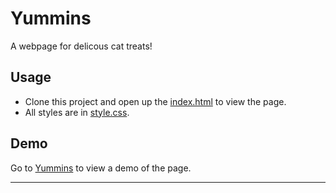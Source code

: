 # Yummins

A webpage for delicous cat treats!

## Usage

+ Clone this project and open up the [index.html](index.html) to view the page. 
+ All styles are in [style.css](styles.css).  

## Demo

Go to [Yummins](http://yummins.surge.sh/) to view a demo of the page\.  

---
